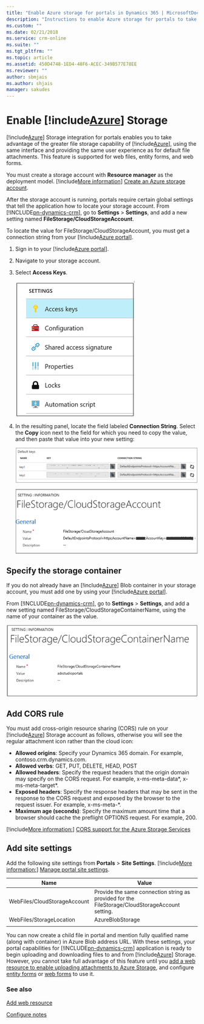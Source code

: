 ```yaml
---
title: "Enable Azure storage for portals in Dynamics 365 | MicrosoftDocs"
description: "Instructions to enable Azure storage for portals to take advantage of the greater file storage capability of Azure."
ms.custom: ""
ms.date: 02/21/2018
ms.service: crm-online
ms.suite: ""
ms.tgt_pltfrm: ""
ms.topic: article
ms.assetid: 450D4748-1ED4-48F6-ACEC-349B577E78EE
ms.reviewer: ""
author: sbmjais
ms.author: shjais
manager: sakudes
---
```


# Enable [!include[Azure](../includes/pn-azure-shortest.md)] Storage

[!include[Azure](../includes/pn-azure-shortest.md)] Storage integration for portals enables you to take advantage of the greater file storage capability of [!include[Azure](../includes/pn-azure-shortest.md)], using the same interface and providing the same user experience as for default file attachments. This feature is supported for web files, entity forms, and web forms.

You must create a storage account with **Resource manager** as the deployment model. [!include[More information](../includes/proc-more-information.md)] [Create an Azure storage account](https://docs.microsoft.com/en-us/azure/storage/storage-create-storage-account#create-a-storage-account).

After the storage account is running, portals require certain global settings that tell the application how to locate your storage account. From [!INCLUDE[pn-dynamics-crm](../includes/pn-dynamics-crm.md)], go to **Settings** > **Settings**, and add a new setting named **FileStorage/CloudStorageAccount**.

To locate the value for FileStorage/CloudStorageAccount, you must get a connection string from your [!include[Azure portal](../includes/pn-azure-portal.md)].

1. Sign in to your [!include[Azure portal](../includes/pn-azure-portal.md)].

2. Navigate to your storage account.

3. Select **Access Keys**.

    ![Locate value for connection string from your Azure portal](media/key-azure-storage.png "Locate the value for the connection string from your Azure portal")

4. In the resulting panel, locate the field labeled **Connection String**. Select the **Copy** icon next to the field for which you need to copy the value, and then paste that value into your new setting:

    ![Primary connection string value](media/primary-connection-string-azure-storage.png "Primary connection string value")

    ![Portal setting for cloud storage account](media/portal-site-setting-cloud-storage-account.png "Portal setting for your cloud storage account")

## Specify the storage container

If you do not already have an [!include[Azure](../includes/pn-azure-shortest.md)] Blob container in your storage account, you must add one by using your [!include[Azure portal](../includes/pn-azure-portal.md)].

From [!INCLUDE[pn-dynamics-crm](../includes/pn-dynamics-crm.md)], go to **Settings** > **Settings**, and add a new setting named FileStorage/CloudStorageContainerName, using the name of your container as the value.

![Portal setting for cloud storage container](media/portal-site-setting-cloud-storage-container.png "Portal setting for your cloud storage container")

## Add CORS rule

You must add cross-origin resource sharing (CORS) rule on your [!include[Azure](../includes/pn-azure-shortest.md)] Storage account as follows, otherwise you will see the regular attachment icon rather than the cloud icon:

- **Allowed origins**: Specify your Dynamics 365 domain. For example, contoso.crm.dynamics.com.
- **Allowed verbs**: GET, PUT, DELETE, HEAD, POST
- **Allowed headers**: Specify the request headers that the origin domain may specify on the CORS request. For example, x-ms-meta-data\*, x-ms-meta-target\*. 
- **Exposed headers**: Specify the response headers that may be sent in the response to the CORS request and exposed by the browser to the request issuer. For example, x-ms-meta-\*.
- **Maximum age (seconds)**: Specify the maximum amount time that a browser should cache the preflight OPTIONS request. For example, 200.
 
[!include[More information:](../includes/proc-more-information.md)] [CORS support for the Azure Storage Services](https://docs.microsoft.com/rest/api/storageservices/cross-origin-resource-sharing--cors--support-for-the-azure-storage-services)

## Add site settings

Add the following site settings from **Portals** > **Site Settings**. [!include[More information:](../includes/proc-more-information.md)] [Manage portal site settings](configure-site-settings.md#manage-portal-site-settings).

|Name|Value|
|-----|-----|
|WebFiles/CloudStorageAccount|Provide the same connection string as provided for the FileStorage/CloudStorageAccount setting.|
|WebFiles/StorageLocation|AzureBlobStorage|
|||

You can now create a child file in portal and mention fully qualified name (along with container) in Azure Blob address URL. With these settings, your portal capabilities for [!INCLUDE[pn-dynamics-crm](../includes/pn-dynamics-crm.md)] application is ready to begin uploading and downloading files to and from [!include[Azure](../includes/pn-azure-shortest.md)] Storage. However, you cannot take full advantage of this feature until you [add a web resource to enable uploading attachments to Azure Storage](add-web-resource.md), and configure [entity forms](configure-notes.md#notes-configuration-for-entity-forms) or [web forms](configure-notes.md#notes-configuration-for-web-forms) to use it.

### See also

[Add web resource](add-web-resource.md)

[Configure notes](configure-notes.md)